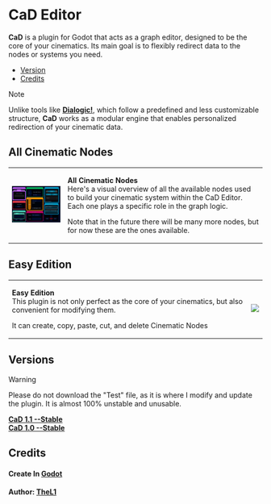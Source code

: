 # CaD Editor



  
**CaD** is a plugin for Godot that acts as a graph editor, designed to be the core of your cinematics. Its main goal is to flexibly redirect data to the nodes or systems you need.
- [Version](#versions)
- [Credits](#credits)

> [!NOTE]  
> Unlike tools like [**Dialogic!**](https://github.com/dialogic-godot/dialogic), which follow a predefined and less customizable structure, **CaD** works as a modular engine that enables personalized redirection of your cinematic data.

## All Cinematic Nodes
<table>
  <tr>
    <td>
      <img src="https://github.com/Proyecto-Carpincho/CaD-Editor/blob/main/To%20Readme/All%20Cinematic%20Nodes.png" width="300"/>
    </td>
    <td>
      <p><strong>All Cinematic Nodes</strong><br/>
      Here's a visual overview of all the available nodes used to build your cinematic system within the CaD Editor. Each one plays a specific role in the graph logic.</p><p>Note that in the future there will be many more nodes, but for now these are the ones available.</p>
    </td>
  </tr>
</table>

## Easy Edition

<table>
  <tr>
    <td>
      <p><strong>Easy Edition</strong><br/>
      This plugin is not only perfect as the core of your cinematics, but also convenient for modifying them.</p>
      <p>It can create, copy, paste, cut, and delete Cinematic Nodes</p>
    </td>
    <td>
      <img src="https://github.com/Proyecto-Carpincho/CaD-Editor/blob/main/To%20Readme/Editor%20Test.gif" width = "500"/>
    </td>
  </tr>
</table>

## Versions
>[!WARNING]
> Please do not download the "Test" file, as it is where I modify and update the plugin. It is almost 100% unstable and unusable.

[**CaD 1.1    --Stable**](https://github.com/Proyecto-Carpincho/CaD-Editor/releases/tag/StableVersions)
<br>
[**CaD 1.0    --Stable**](https://github.com/Proyecto-Carpincho/CaD-Editor/releases/tag/StableVersions)

## Credits
#### Create In [Godot](https://github.com/godotengine/godot)
#### **Author:** [TheL1](https://github.com/Luis-M-S)
